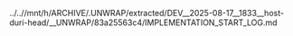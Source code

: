 ../..//mnt/h/ARCHIVE/.UNWRAP/extracted/DEV__2025-08-17__1833__host-duri-head/__UNWRAP/83a25563c4/IMPLEMENTATION_START_LOG.md